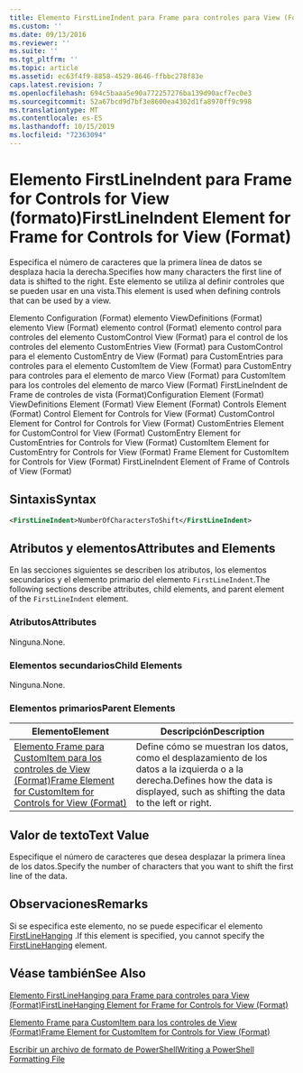 ```yaml
---
title: Elemento FirstLineIndent para Frame para controles para View (Format) | Microsoft Docs
ms.custom: ''
ms.date: 09/13/2016
ms.reviewer: ''
ms.suite: ''
ms.tgt_pltfrm: ''
ms.topic: article
ms.assetid: ec63f4f9-8858-4529-8646-ffbbc278f83e
caps.latest.revision: 7
ms.openlocfilehash: 694c5baaa5e90a772257276ba139d90acf7ec0e3
ms.sourcegitcommit: 52a67bcd9d7bf3e8600ea4302d1fa8970ff9c998
ms.translationtype: MT
ms.contentlocale: es-ES
ms.lasthandoff: 10/15/2019
ms.locfileid: "72363094"
---
```

# <a name="firstlineindent-element-for-frame-for-controls-for-view-format"></a><span data-ttu-id="3a86b-102">Elemento FirstLineIndent para Frame for Controls for View (formato)</span><span class="sxs-lookup"><span data-stu-id="3a86b-102">FirstLineIndent Element for Frame for Controls for View (Format)</span></span>

<span data-ttu-id="3a86b-103">Especifica el número de caracteres que la primera línea de datos se desplaza hacia la derecha.</span><span class="sxs-lookup"><span data-stu-id="3a86b-103">Specifies how many characters the first line of data is shifted to the right.</span></span> <span data-ttu-id="3a86b-104">Este elemento se utiliza al definir controles que se pueden usar en una vista.</span><span class="sxs-lookup"><span data-stu-id="3a86b-104">This element is used when defining controls that can be used by a view.</span></span>

<span data-ttu-id="3a86b-105">Elemento Configuration (Format) elemento ViewDefinitions (Format) elemento View (Format) elemento control (Format) elemento control para controles del elemento CustomControl View (Format) para el control de los controles del elemento CustomEntries View (Format) para CustomControl para el elemento CustomEntry de View (Format) para CustomEntries para controles para el elemento CustomItem de View (Format) para CustomEntry para controles para el elemento de marco View (Format) para CustomItem para los controles del elemento de marco View (Format) FirstLineIndent de Frame de controles de vista (Format)</span><span class="sxs-lookup"><span data-stu-id="3a86b-105">Configuration Element (Format) ViewDefinitions Element (Format) View Element (Format) Controls Element (Format) Control Element for Controls for View (Format) CustomControl Element for Control for Controls for View (Format) CustomEntries Element for CustomControl for View (Format) CustomEntry Element for CustomEntries for Controls for View (Format) CustomItem Element for CustomEntry for Controls for View (Format) Frame Element for CustomItem for Controls for View (Format) FirstLineIndent Element of Frame of Controls of View (Format)</span></span>

## <a name="syntax"></a><span data-ttu-id="3a86b-106">Sintaxis</span><span class="sxs-lookup"><span data-stu-id="3a86b-106">Syntax</span></span>

```xml
<FirstLineIndent>NumberOfCharactersToShift</FirstLineIndent>
```

## <a name="attributes-and-elements"></a><span data-ttu-id="3a86b-107">Atributos y elementos</span><span class="sxs-lookup"><span data-stu-id="3a86b-107">Attributes and Elements</span></span>

<span data-ttu-id="3a86b-108">En las secciones siguientes se describen los atributos, los elementos secundarios y el elemento primario del elemento `FirstLineIndent`.</span><span class="sxs-lookup"><span data-stu-id="3a86b-108">The following sections describe attributes, child elements, and parent element of the `FirstLineIndent` element.</span></span>

### <a name="attributes"></a><span data-ttu-id="3a86b-109">Atributos</span><span class="sxs-lookup"><span data-stu-id="3a86b-109">Attributes</span></span>

<span data-ttu-id="3a86b-110">Ninguna.</span><span class="sxs-lookup"><span data-stu-id="3a86b-110">None.</span></span>

### <a name="child-elements"></a><span data-ttu-id="3a86b-111">Elementos secundarios</span><span class="sxs-lookup"><span data-stu-id="3a86b-111">Child Elements</span></span>

<span data-ttu-id="3a86b-112">Ninguna.</span><span class="sxs-lookup"><span data-stu-id="3a86b-112">None.</span></span>

### <a name="parent-elements"></a><span data-ttu-id="3a86b-113">Elementos primarios</span><span class="sxs-lookup"><span data-stu-id="3a86b-113">Parent Elements</span></span>

|<span data-ttu-id="3a86b-114">Elemento</span><span class="sxs-lookup"><span data-stu-id="3a86b-114">Element</span></span>|<span data-ttu-id="3a86b-115">Descripción</span><span class="sxs-lookup"><span data-stu-id="3a86b-115">Description</span></span>|
|-------------|-----------------|
|[<span data-ttu-id="3a86b-116">Elemento Frame para CustomItem para los controles de View (Format)</span><span class="sxs-lookup"><span data-stu-id="3a86b-116">Frame Element for CustomItem for Controls for View (Format)</span></span>](./frame-element-for-customitem-for-controls-for-view-format.md)|<span data-ttu-id="3a86b-117">Define cómo se muestran los datos, como el desplazamiento de los datos a la izquierda o a la derecha.</span><span class="sxs-lookup"><span data-stu-id="3a86b-117">Defines how the data is displayed, such as shifting the data to the left or right.</span></span>|

## <a name="text-value"></a><span data-ttu-id="3a86b-118">Valor de texto</span><span class="sxs-lookup"><span data-stu-id="3a86b-118">Text Value</span></span>

<span data-ttu-id="3a86b-119">Especifique el número de caracteres que desea desplazar la primera línea de los datos.</span><span class="sxs-lookup"><span data-stu-id="3a86b-119">Specify the number of characters that you want to shift the first line of the data.</span></span>

## <a name="remarks"></a><span data-ttu-id="3a86b-120">Observaciones</span><span class="sxs-lookup"><span data-stu-id="3a86b-120">Remarks</span></span>

<span data-ttu-id="3a86b-121">Si se especifica este elemento, no se puede especificar el elemento [FirstLineHanging](./firstlinehanging-element-for-frame-for-controls-for-view-format.md) .</span><span class="sxs-lookup"><span data-stu-id="3a86b-121">If this element is specified, you cannot specify the [FirstLineHanging](./firstlinehanging-element-for-frame-for-controls-for-view-format.md) element.</span></span>

## <a name="see-also"></a><span data-ttu-id="3a86b-122">Véase también</span><span class="sxs-lookup"><span data-stu-id="3a86b-122">See Also</span></span>

[<span data-ttu-id="3a86b-123">Elemento FirstLineHanging para Frame para controles para View (Format)</span><span class="sxs-lookup"><span data-stu-id="3a86b-123">FirstLineHanging Element for Frame for Controls for View (Format)</span></span>](./firstlinehanging-element-for-frame-for-controls-for-view-format.md)

[<span data-ttu-id="3a86b-124">Elemento Frame para CustomItem para los controles de View (Format)</span><span class="sxs-lookup"><span data-stu-id="3a86b-124">Frame Element for CustomItem for Controls for View (Format)</span></span>](./frame-element-for-customitem-for-controls-for-view-format.md)

[<span data-ttu-id="3a86b-125">Escribir un archivo de formato de PowerShell</span><span class="sxs-lookup"><span data-stu-id="3a86b-125">Writing a PowerShell Formatting File</span></span>](./writing-a-powershell-formatting-file.md)
